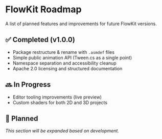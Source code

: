 # FlowKit Roadmap

A list of planned features and improvements for future FlowKit versions.

## ✅ Completed (v1.0.0)
- Package restructure & rename with `.asmdef` files
- Simple public animation API (Tween.cs as a single point)
- Namespace separation and accessibility cleanup
- Apache 2.0 licensing and structured documentation

## 🔜 In Progress
- Editor tooling improvements (live preview)
- Custom shaders for both 2D and 3D projects

## 🧠 Planned
_This section will be expanded based on development._
